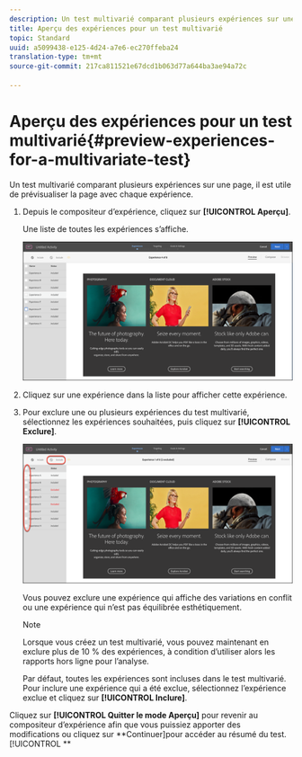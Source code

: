 ```yaml
---
description: Un test multivarié comparant plusieurs expériences sur une page, il est utile de prévisualiser la page avec chaque expérience.
title: Aperçu des expériences pour un test multivarié
topic: Standard
uuid: a5099438-e125-4d24-a7e6-ec270ffeba24
translation-type: tm+mt
source-git-commit: 217ca811521e67dcd1b063d77a644ba3ae94a72c

---
```



# Aperçu des expériences pour un test multivarié{#preview-experiences-for-a-multivariate-test}

Un test multivarié comparant plusieurs expériences sur une page, il est utile de prévisualiser la page avec chaque expérience.

1. Depuis le compositeur d’expérience, cliquez sur **[!UICONTROL Aperçu]**.

   Une liste de toutes les expériences s’affiche.

   ![](assets/preview.png)

1. Cliquez sur une expérience dans la liste pour afficher cette expérience.

1. Pour exclure une ou plusieurs expériences du test multivarié, sélectionnez les expériences souhaitées, puis cliquez sur **[!UICONTROL Exclure]**.

   ![Exclusion d’expériences](/help/c-activities/c-multivariate-testing/t-create-multivariate-test/assets/preview-mvt-exclude.png)

   Vous pouvez exclure une expérience qui affiche des variations en conflit ou une expérience qui n’est pas équilibrée esthétiquement.

   >[!NOTE]
   >
   >Lorsque vous créez un test multivarié, vous pouvez maintenant en exclure plus de 10 % des expériences, à condition d’utiliser alors les rapports hors ligne pour l’analyse.

   Par défaut, toutes les expériences sont incluses dans le test multivarié. Pour inclure une expérience qui a été exclue, sélectionnez l’expérience exclue et cliquez sur **[!UICONTROL Inclure]**.

Cliquez sur **[!UICONTROL Quitter le mode Aperçu]** pour revenir au compositeur d’expérience afin que vous puissiez apporter des modifications ou cliquez sur **Continuer]pour accéder au résumé du test.[!UICONTROL **

